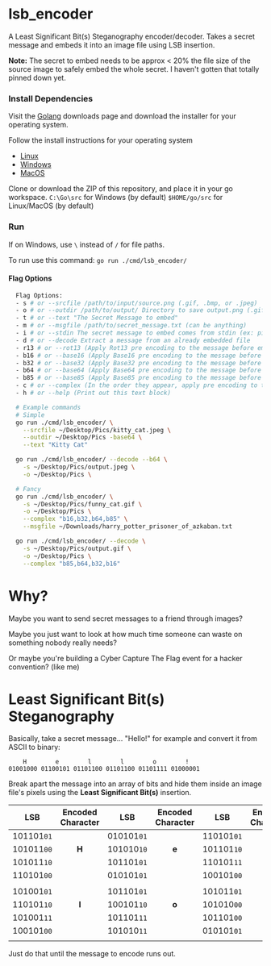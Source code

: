 # lsb_encoder
A Least Significant Bit(s) Steganography encoder/decoder. Takes a secret message and embeds it into an image file using LSB insertion. 

**Note:** The secret to embed needs to be approx < 20% the file size of the source image to safely embed the whole secret. I haven't gotten that totally pinned down yet.

### Install Dependencies
Visit the [Golang](https://golang.org/dl/) downloads page and download the installer for your operating 
system.

Follow the install instructions for your operating system
* [Linux](https://golang.org/doc/install#tarball)
* [Windows](https://golang.org/doc/install#windows)
* [MacOS](https://golang.org/doc/install#macos)

Clone or download the ZIP of this repository, and place it in your go workspace.
`C:\Go\src` for Windows (by default)
`$HOME/go/src` for Linux/MacOS (by default)

### Run
If on Windows, use `\` instead of `/` for file paths.

To run use this command:
`go run ./cmd/lsb_encoder/`
#### Flag Options
```sh
  Flag Options:
  - s # or --srcfile /path/to/input/source.png (.gif, .bmp, or .jpeg)
  - o # or --outdir /path/to/output/ Directory to save output.png (.gif, .bmp, or .jpeg)
  - t # or --text "The Secret Message to embed"
  - m # or --msgfile /path/to/secret_message.txt (can be anything)
  - i # or --stdin The secret message to embed comes from stdin (ex: pipe command)
  - d # or --decode Extract a message from an already embedded file
  - r13 # or --rot13 (Apply Rot13 pre encoding to the message before embedding)
  - b16 # or --base16 (Apply Base16 pre encoding to the message before embedding)
  - b32 # or --base32 (Apply Base32 pre encoding to the message before embedding)
  - b64 # or --base64 (Apply Base64 pre encoding to the message before embedding)
  - b85 # or --base85 (Apply Base85 pre encoding to the message before embedding)
  - c # or --complex (In the order they appear, apply pre encoding to the message before embedding)
  - h # or --help (Print out this text block)

  # Example commands
  # Simple
  go run ./cmd/lsb_encoder/ \
    --srcfile ~/Desktop/Pics/kitty_cat.jpeg \
    --outdir ~/Desktop/Pics -base64 \
    --text "Kitty Cat"

  go run ./cmd/lsb_encoder/ --decode --b64 \
    -s ~/Desktop/Pics/output.jpeg \
    -o ~/Desktop/Pics \

  # Fancy
  go run ./cmd/lsb_encoder/ \
    -s ~/Desktop/Pics/funny_cat.gif \
    -o ~/Desktop/Pics \
    --complex "b16,b32,b64,b85" \
    --msgfile ~/Downloads/harry_potter_prisoner_of_azkaban.txt

  go run ./cmd/lsb_encoder/ --decode \
    -s ~/Desktop/Pics/output.gif \
    -o ~/Desktop/Pics \
    --complex "b85,b64,b32,b16"
```

# Why?
Maybe you want to send secret messages to a friend through images?

Maybe you just want to look at how much time someone can waste on something nobody really needs?

Or maybe you're building a Cyber Capture The Flag event for a hacker convention? (like me)

# Least Significant Bit(s) Steganography
Basically, take a secret message... "Hello!" for example and convert it from ASCII to binary:
```
    H        e        l        l        o        !
01001000 01100101 01101100 01101100 01101111 01000001
```
Break apart the message into an array of bits and hide them inside an image file's pixels using the **Least Significant Bit(s)** insertion.

| LSB      | Encoded Character | LSB      | Encoded Character | LSB      | Encoded Character |
|----------|:-----------------:|----------|:-----------------:|----------|:-----------------:|
|101101`01`|                   |010101`01`|                   |110101`01`|                   |
|101011`00`|       **H**       |101010`10`|       **e**       |101101`10`|       **l**       |
|101011`10`|                   |101101`01`|                   |110101`11`|                   |
|110101`00`|                   |010101`01`|                   |100101`00`|                   |
|||||||
|101001`01`|                   |101101`01`|                   |101011`01`|                   |
|110101`10`|       **l**       |100101`10`|       **o**       |101010`00`|       **!**       |
|101001`11`|                   |101101`11`|                   |101101`00`|                   |
|100101`00`|                   |101010`11`|                   |010101`01`|                   |
|||||||

Just do that until the message to encode runs out.
